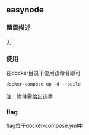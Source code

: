 ## easynode

### 题目描述

无

### 使用

在docker目录下使用该命令即可

```dockerfile
docker-compose up -d --build
```

注：附件需给出选手

### flag

flag位于docker-compose.yml中